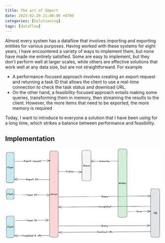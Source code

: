```yaml
---
title: The art of Import
date: 2023-02-20 21:00:00 +0700
categories: [Solutioning]
tags: [dataflow]
---
```


Almost every system has a dataflow that involves importing and exporting entities for various purposes. Having worked with these systems for eight years, I have encountered a variety of ways to implement them, but none have made me entirely satisfied. Some are easy to implement, but they don't perform well at larger scales, while others are effective solutions that work well at any data size, but are not straightforward. For example

- A performance-focused approach involves creating an export request and returning a task ID that allows the client to use a real-time connection to check the task status and download URL.
- On the other hand, a feasibility-focused approach entails making some queries, transforming them in memory, then streaming the results to the client. However, the more items that need to be exported, the more memory is required

Today, I want to introduce to everyone a solution that I have been using for a long time, which strikes a balance between performance and feasibility.

## Implementation

![export-workflow](/assets/img/2023-02-20-export-workflow.png)